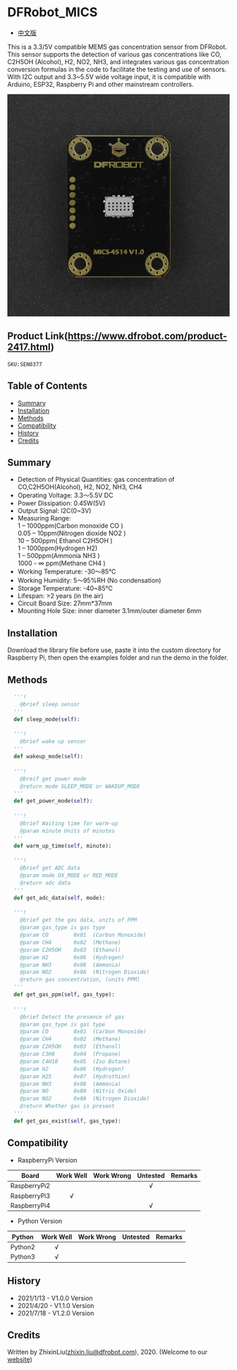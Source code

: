 # DFRobot_MICS
- [中文版](README_CN.md)

This is a 3.3/5V compatible MEMS gas concentration sensor from DFRobot. This sensor supports the detection of various gas concentrations like CO, C2H5OH (Alcohol), H2, NO2, NH3, and integrates various gas concentration conversion formulas in the code to facilitate the testing and use of sensors. With I2C output and 3.3~5.5V wide voltage input, it is compatible with Arduino, ESP32, Raspberry Pi and other mainstream controllers.<br>

![效果图](../../resources/images/SEN0377.jpg)

## Product Link(https://www.dfrobot.com/product-2417.html)

    SKU:SEN0377

## Table of Contents

* [Summary](#Summary)
* [Installation](#Installation)
* [Methods](#Methods)
* [Compatibility](#Compatibility)
* [History](#History)
* [Credits](#Credits)

## Summary

- Detection of Physical Quantities: gas concentration of CO,C2H5OH(Alcohol), H2, NO2, NH3, CH4<br>
- Operating Voltage: 3.3～5.5V DC<br>
- Power Dissipation: 0.45W(5V)<br>
- Output Signal: I2C(0~3V)<br>
- Measuring Range:<br>
1 – 1000ppm(Carbon monoxide CO )<br>
0.05 – 10ppm(Nitrogen dioxide NO2 )<br>
10 – 500ppm( Ethanol C2H5OH )<br>
1 – 1000ppm(Hydrogen H2)<br>
1 – 500ppm(Ammonia NH3 )<br>
1000 - ∞ ppm(Methane CH4 )<br>
- Working Temperature: -30～85℃<br>
- Working Humidity: 5～95%RH (No condensation)<br>
- Storage Temperature: -40~85℃<br>
- Lifespan: >2 years (in the air)<br>
- Circuit Board Size: 27mm*37mm<br>
- Mounting Hole Size: inner diameter 3.1mm/outer diameter 6mm<br>

## Installation
Download the library file before use, paste it into the custom directory for Raspberry Pi, then open the examples folder and run the demo in the folder.

## Methods

```python
  '''!
    @brief sleep sensor
  '''
  def sleep_mode(self):
  
  '''!
    @brief wake up sensor
  '''
  def wakeup_mode(self):

  '''!
    @breif get power mode
    @return mode SLEEP_MODE or WAKEUP_MODE
  '''
  def get_power_mode(self):
  
  '''!
    @brief Waiting time for warm-up
    @param minute Units of minutes
  '''
  def warm_up_time(self, minute):
  
  '''!
    @brief get ADC data
    @param mode OX_MODE or RED_MODE
    @return adc data
  '''
  def get_adc_data(self, mode):
  
  '''!
    @brief get the gas data, units of PPM
    @param gas_type is gas type
    @param CO        0x01  (Carbon Monoxide)
    @param CH4       0x02  (Methane)
    @param C2H5OH    0x03  (Ethanol)
    @param H2        0x06  (Hydrogen)
    @param NH3       0x08  (Ammonia)
    @param NO2       0x0A  (Nitrogen Dioxide)
    @return gas concentration, (units PPM)
  '''
  def get_gas_ppm(self, gas_type):
  
  '''!
    @brief Detect the presence of gas
    @param gas_type is gas type
    @param CO        0x01  (Carbon Monoxide)
    @param CH4       0x02  (Methane)
    @param C2H5OH    0x03  (Ethanol)
    @param C3H8      0x04  (Propane)
    @param C4H10     0x05  (Iso Butane)
    @param H2        0x06  (Hydrogen)
    @param H2S       0x07  (Hydrothion)
    @param NH3       0x08  (Ammonia)
    @param NO        0x09  (Nitric Oxide)
    @param NO2       0x0A  (Nitrogen Dioxide)
    @return Whether gas is present
  '''
  def get_gas_exist(self, gas_type):
```

## Compatibility

* RaspberryPi Version

| Board        | Work Well | Work Wrong | Untested | Remarks |
| ------------ | :-------: | :--------: | :------: | ------- |
| RaspberryPi2 |           |            |    √     |         |
| RaspberryPi3 |     √     |            |          |         |
| RaspberryPi4 |           |            |    √     |         |

* Python Version

| Python  | Work Well | Work Wrong | Untested | Remarks |
| ------- | :-------: | :--------: | :------: | ------- |
| Python2 |     √     |            |          |         |
| Python3 |     √     |            |          |         |


## History

- 2021/1/13 - V1.0.0 Version
- 2021/4/20 - V1.1.0 Version
- 2021/7/18 - V1.2.0 Version

## Credits

Written by ZhixinLiu(zhixin.liu@dfrobot.com), 2020. (Welcome to our [website](https://www.dfrobot.com/))
